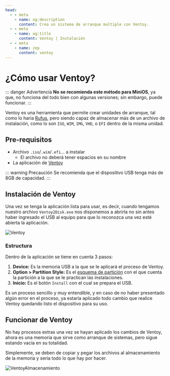 ```yaml
---
head:
  - - meta
    - name: og:description
      content: Crea un sistema de arranque multiple con Ventoy.
  - - meta
    - name: og:title
      content: Ventoy | Instalación
  - - meta
    - name: zep
      content: ventoy
---
```


# ¿Cómo usar Ventoy?
::: danger Advertencia
**No se recomienda este método para MiniOS**, ya que, no funciona del todo bien con algunas versiones; sin embargo, puede funcionar.
:::

Ventoy es una herramienta que permite crear unidades de arranque, tal como lo haría [Rufus](./metodo-rufus), pero siendo capaz de almacenar más de un archivo de instalación, como lo son `ISO`, `WIM`, `IMG`, `VHD`, o `EFI` dentro de la misma unidad.


## Pre-requisitos
- Archivo `.iso`/`.wim`/`.efi`... a instalar
  - El archivo no deberá tener espacios en su nombre
- La aplicación de [Ventoy](https://www.ventoy.net/en/download.html)

::: warning Precaución
Se recomienda que el dispositivo USB tenga más de 8GB de capacidad.
:::


## Instalación de Ventoy
Una vez se tenga la aplicación lista para usar, es decir, cuando tengamos nuestro archivo `Ventoy2Disk.exe` nos disponemos a abrirla no sin antes haber ingresado el USB al equipo para que lo reconozca una vez esté abierta la aplicación.

![Ventoy](/assets/Instalacion/Ventoy.png)


### Estructura
Dentro de la aplicación se tiene en cuenta 3 pasos:

1. **Device:** Es la memoria USB a la que se le aplicará el proceso de Ventoy.
2. **Option > Partition Style:** Es el [esquema de partición](/guias/informacion/bios-uefi) con el que cuenta la partición a la que se le practican las instalaciones.
3. **Inicio:** Es el botón `Install` con el cual se prepara el USB.

Es un proceso sencillo y muy entendible, y en caso de no haber presentado algún error en el proceso, ya estaría aplicado todo cambio que realice Ventoy quedando listo el dispositivo para su uso.


## Funcionar de Ventoy
No hay procesos extras una vez se hayan aplicado los cambios de Ventoy, ahora es una memoria que sirve como arranque de sistemas, pero sigue estando vacía en su totalidad. 

Simplemente, se deben de copiar y pegar los archivos al almacenamiento de la memoria y sería todo lo que hay por hacer.

![VentoyAlmacenamiento](https://www.profesionalreview.com/wp-content/uploads/2022/06/Como-instalar-varios-sistemas-operativos-con-un-solo-USB-con-Ventoy-0.jpg)